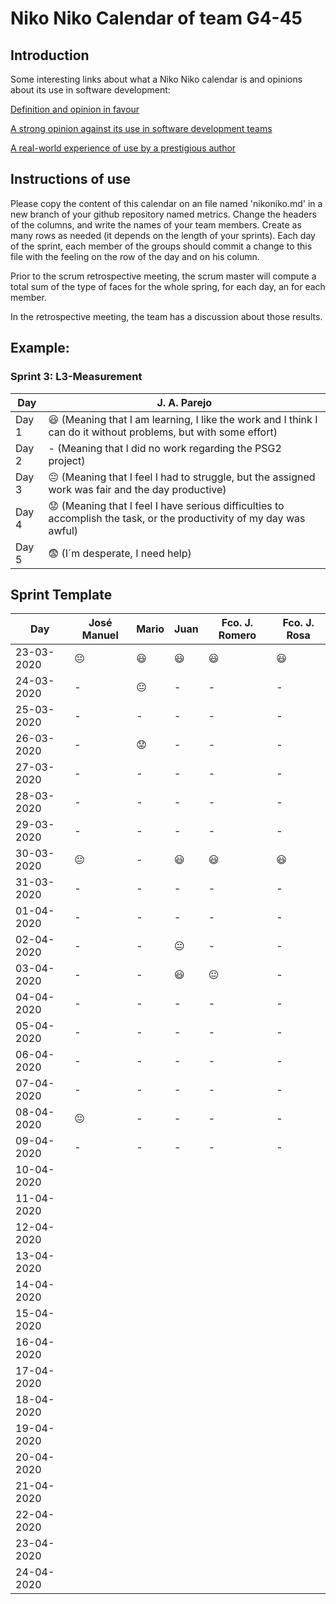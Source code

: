 # Niko Niko Calendar of team G4-45
## Introduction
Some interesting links about what a Niko Niko calendar is and opinions about its use in software development:

[Definition and opinion in favour](https://blog.teammood.com/2018/07/24/evaluating-your-teams-health-with-the-niko-niko-calendar.html?utm_source=google&utm_medium=cpc&utm_campaign=blog-niko-niko&utm_content=niko-niko&utm_term=niko%20niko%20calendar&gclid=Cj0KCQjwsYb0BRCOARIsAHbLPhGYfc7zpSwEDx8KE3VjlsTyy1M1F8O8lxyOPWQTpjf71RjXeD5rgWsaAmEhEALw_wcB)

[A strong opinion against its use in software development teams](https://www.tinypulse.com/blog/sk-niko-niko-calendar-workplace-morale)

[A real-world experience of use by a prestigious author](https://www.javiergarzas.com/2015/05/calendarios-niko-niko.html)
## Instructions of use
Please copy the content of this calendar on an file named 'nikoniko.md' in a new branch of your github repository named metrics.
Change the headers of the columns, and write the names of your team members.
Create as many rows as needed (it depends on the length of your sprints).
Each day of the sprint, each member of the groups should commit a change to this file with the feeling on the row of the day and on his column. 

Prior to the scrum retrospective meeting, the scrum master will compute a total sum of the type of faces for the whole spring, for each day, an for each member.

In the retrospective meeting, the team has a discussion about those results.

## Example:

### Sprint 3: L3-Measurement 

| Day           | J. A. Parejo  |
| ------------- | ------------- |
| Day 1         |    :smiley: (Meaning that I am learning, I like the work and I think I can do it without problems, but with some effort) |
| Day 2         |    - (Meaning that I did no work regarding the PSG2 project)           |
| Day 3         |    :neutral_face:  (Meaning that I feel I had to struggle, but the assigned work was fair and the day productive)          |:fearful:
| Day 4         |    :worried: (Meaning that I feel I have serious difficulties to accomplish the task, or the productivity of my day was awful)           |
| Day 5         |    :fearful:   (I´m desperate, I need help)        |


## Sprint Template

| Day           | José Manuel    | Mario          | Juan           | Fco. J. Romero | Fco. J. Rosa   |
| ------------- | -------------- | -------------- | -------------- | -------------- | -------------- |
| 23-03-2020    | :neutral_face: | :smiley:       | :smiley:       | :smiley:       | :smiley:       |
| 24-03-2020    | -              | :neutral_face: | -              | -              | -              |
| 25-03-2020    | -              | -              | -              | -              | -              |
| 26-03-2020    | -              | :worried:      | -              | -              | -              |
| 27-03-2020    | -              | -              | -              | -              | -              |
| 28-03-2020    | -              | -              | -              | -              | -              |
| 29-03-2020    | -              | -              | -              | -              | -              |
| 30-03-2020    | :neutral_face: | -              | :smiley:       | :smiley:       | :smiley:       |
| 31-03-2020    | -              | -              | -              | -              | -              |
| 01-04-2020    | -              | -              | -              | -              | -              |
| 02-04-2020    | -              | -              | :neutral_face: | -              | -              |
| 03-04-2020    | -              | -              | :smiley:       | :neutral_face: | -              |
| 04-04-2020    | -              | -              | -              | -              | -              |
| 05-04-2020    | -              | -              | -              | -              | -              |
| 06-04-2020    | -              | -              | -              | -              | -              |
| 07-04-2020    | -              | -              | -              | -              | -              |
| 08-04-2020    | :neutral_face: | -              | -              | -              | -              |
| 09-04-2020    | -              | -              | -              | -              | -              |
| 10-04-2020    |                |                |                |                |                |
| 11-04-2020    |                |                |                |                |                |
| 12-04-2020    |                |                |                |                |                |
| 13-04-2020    |                |                |                |                |                |
| 14-04-2020    |                |                |                |                |                |
| 15-04-2020    |                |                |                |                |                |
| 16-04-2020    |                |                |                |                |                |
| 17-04-2020    |                |                |                |                |                |
| 18-04-2020    |                |                |                |                |                |
| 19-04-2020    |                |                |                |                |                |
| 20-04-2020    |                |                |                |                |                |
| 21-04-2020    |                |                |                |                |                |
| 22-04-2020    |                |                |                |                |                |
| 23-04-2020    |                |                |                |                |                |
| 24-04-2020    |                |                |                |                |                |
